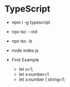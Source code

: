 # TypeScript

- npm i -g typescript
- npx tsc --init
- npx tsc -b
- node index.js

- First Example
  - let x=1;
  - let x:number=1
  - let x:number | string=1;
